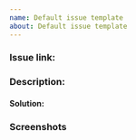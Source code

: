 ```yaml
---
name: Default issue template
about: Default issue template
---
```

### Issue link:

### Description:

#### Solution:

### Screenshots
